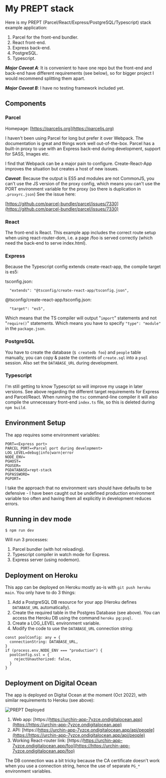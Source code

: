 # My PREPT stack

Here is my PREPT (Parcel/React/Express/PostgreSQL/Typescript) stack example application:

1. Parcel for the front-end bundler.
1. React front-end.
1. Express back-end.
1. PostgreSQL.
1. Typescript.

**_Major Caveat A_**: It is convenient to have one repo but the front-end and back-end have different requirements (see below), so for bigger project I would recommend splitting them apart.

**_Major Caveat B_**: I have no testing framework included yet.

## Components

### Parcel

Homepage: [https://parceljs.org](https://parceljs.org)

I haven't been using Parcel for long but prefer it over Webpack. The documentation is great and things work well out-of-the-box. Parcel has a built-in proxy to use with an Express back-end during development, support for SASS, Images etc.

I find that Webpack can be a major pain to configure. Create-React-App improves the situation but creates a host of new issues.

**_Caveat_**: Because the output is ES5 and modules are not CommonJS, you can't use the JS version of the proxy config, which means you can't use the PORT environment variable for the proxy (so there is duplication in `.proxyrc.json`) See the issue here:

[https://github.com/parcel-bundler/parcel/issues/7330](https://github.com/parcel-bundler/parcel/issues/7330)

### React

The front-end is React. This example app includes the correct route setup when using react-router-dom, i.e. a page /foo is served correctly (which need the back-end to serve index.html).

### Express

Because the Typescript config extends create-react-app, the compile target is es5:

tsconfig.json:

```
  "extends": "@tsconfig/create-react-app/tsconfig.json",
```

@tsconfig/create-react-app/tsconfig.json:

```
  "target": "es5",
```

Which means that the TS compiler will output "`import`" statements and not "`require()`" statements. Which means you have to specify `"type": "module"` in the `package.json`.

### PostgreSQL

You have to create the database (`$ createdb foo`) and `people` table manually, you can copy & paste the contents of `create.sql` into a `psql` session. Also set the `DATABASE_URL` during development.

### Typescript

I'm still getting to know Typescript so will improve my usage in later versions. See above regarding the different target requirements for Express and Parcel/React. When running the `tsc` command-line compiler it will also compile the unnecessary front-end `index.ts` file, so this is deleted during `npm build`.

## Environment Setup

The app requires some environment variables:

```
PORT=<Express port>
PARCEL_PORT=<Parcel port during development>
LOG_LEVEL=debug|info|warn|error
NODE_ENV=
PGHOST=
PGUSER=
PGDATABASE=rept-stack
PGPASSWORD=
PGPORT=
```

I take the approach that no environment vars should have defaults to be defensive - I have been caught out be undefined production environment variable too often and having them all explicitly in development reduces errors.

## Running in dev mode

```
$ npm run dev
```

Will run 3 processes:

1. Parcel bundler (with hot reloading).
1. Typescript compiler in watch mode for Express.
1. Express server (using nodemon).

## Deployment on Heroku

This app can be deployed on Heroku mostly as-is with `git push heroku main`. You only have to do 3 things:

1. Add a PostgreSQL DB resource for your app (Heroku defines `DATABASE_URL` automatically).
1. Create the required table in the Postgres Database (see above). You can access the Heroku DB using the command `heroku pg:psql`.
1. Create a LOG_LEVEL environment variable.
1. Modify the code to use the `DATABASE_URL` connection string:

```
const poolConfig: any = {
  connectionString: DATABASE_URL,
}
if (process.env.NODE_ENV === "production") {
  poolConfig.ssl = {
    rejectUnauthorized: false,
  }
}
```

## Deployment on Digital Ocean

The app is deployed on Digital Ocean at the moment (Oct 2022), with similar requirements to Heroku (see above):

![PREPT Deployed](https://user-images.githubusercontent.com/57994/194041375-f376565a-c9ea-49b1-829f-fb991e622706.png)

1. Web app: [https://https://urchin-app-7yzce.ondigitalocean.app](https://https://urchin-app-7yzce.ondigitalocean.app)
1. API: [https://https://urchin-app-7yzce.ondigitalocean.app/api/people](https://https://urchin-app-7yzce.ondigitalocean.app/api/people)
1. Working React-router link: [https://https://urchin-app-7yzce.ondigitalocean.app/foo](https://https://urchin-app-7yzce.ondigitalocean.app/foo)

The DB connection was a bit tricky because the CA certificate doesn't work when you use a connection string, hence the use of separate `PG_*` environment variables.

